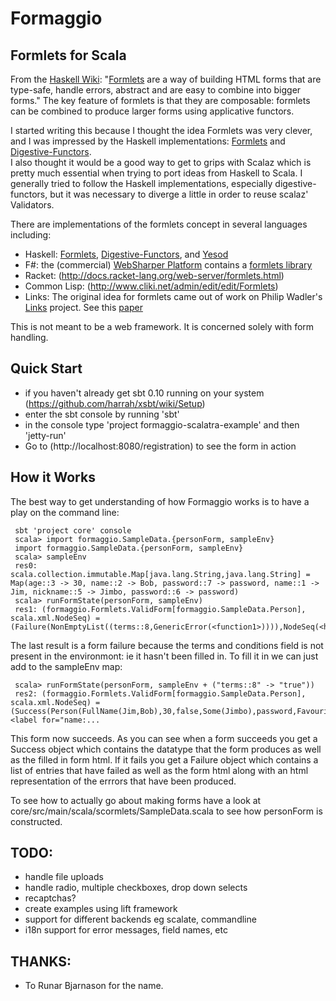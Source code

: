 # Formaggio
## Formlets for Scala

From the [Haskell Wiki](http://www.haskell.org/haskellwiki/Formlets): 
"[Formlets](http://groups.inf.ed.ac.uk/links/formlets/) are a way of building HTML 
forms that are type-safe, handle errors, abstract and are easy to combine into 
bigger forms." The key feature of formlets is that they are composable: formlets
can be combined to produce larger forms using applicative functors.

I started writing this because I thought the idea Formlets was very clever, and I 
was impressed by the Haskell implementations: [Formlets](http://hackage.haskell.org/package/formlets) and 
[Digestive-Functors](http://hackage.haskell.org/package/digestive-functors).  
I also thought it would be a
good way to get to grips with Scalaz which is pretty much essential when trying 
to port ideas from Haskell to Scala.  I generally tried to follow the Haskell implementations, 
especially digestive-functors, but it was necessary to diverge a little in order to 
reuse scalaz' Validators.

There are implementations of the formlets concept in several languages including:

 * Haskell: [Formlets](http://hackage.haskell.org/package/formlets), [Digestive-Functors](http://hackage.haskell.org/package/digestive-functors), and [Yesod](http://www.yesodweb.com/)
 * F#: the (commercial) [WebSharper Platform](http://www.intellifactory.com/products/wsp/Home.aspx)
   contains a [formlets library](http://www.intellifactory.com/docs/formlets/index.html)
 * Racket: (http://docs.racket-lang.org/web-server/formlets.html)
 * Common Lisp: (http://www.cliki.net/admin/edit/edit/Formlets)
 * Links: The original idea for formlets came out of work on Philip Wadler's 
   [Links](http://groups.inf.ed.ac.uk/links/) project.  See this [paper](http://groups.inf.ed.ac.uk/links/formlets/)

This is not meant to be a web framework.  It is concerned solely with form handling.  

## Quick Start ##

 * if you haven't already get sbt 0.10 running on your system (https://github.com/harrah/xsbt/wiki/Setup)
 * enter the sbt console by running 'sbt'
 * in the console type 'project formaggio-scalatra-example' and then 'jetty-run'
 * Go to (http://localhost:8080/registration) to see the form in action
 
## How it Works ##

The best way to get understanding of how Formaggio works is to have a play on the command line: 
 
     sbt 'project core' console  
     scala> import formaggio.SampleData.{personForm, sampleEnv}
     import formaggio.SampleData.{personForm, sampleEnv}
     scala> sampleEnv
     res0: scala.collection.immutable.Map[java.lang.String,java.lang.String] = Map(age::3 -> 30, name::2 -> Bob, password::7 -> password, name::1 -> Jim, nickname::5 -> Jimbo, password::6 -> password)
     scala> runFormState(personForm, sampleEnv)
     res1: (formaggio.Formlets.ValidForm[formaggio.SampleData.Person], scala.xml.NodeSeq) = (Failure(NonEmptyList((terms::8,GenericError(<function1>)))),NodeSeq(<h1>Errors...
     
The last result is a form failure because the terms and conditions field is not present in the environmont: ie it hasn't been filled in.  To fill it in we can just add to the sampleEnv map:
     
     scala> runFormState(personForm, sampleEnv + ("terms::8" -> "true"))
     res2: (formaggio.Formlets.ValidForm[formaggio.SampleData.Person], scala.xml.NodeSeq) = (Success(Person(FullName(Jim,Bob),30,false,Some(Jimbo),password,Favourites(GreenEggs,List()))),NodeSeq(, <label for="name:...

This form now succeeds.  As you can see when a form succeeds you get a Success object which contains the datatype
that the form produces as well as the filled in form html.  If it fails you get a Failure object which contains a list of entries that have failed as well as the form html along with an html representation of the errrors that have been produced.

To see how to actually go about making forms have a look at core/src/main/scala/scormlets/SampleData.scala to see how personForm is constructed.

## TODO: ##

 * handle file uploads
 * handle radio, multiple checkboxes, drop down selects
 * recaptchas?
 * create examples using lift framework
 * support for different backends eg scalate, commandline
 * i18n support for error messages, field names, etc 
 
## THANKS: ##

  * To Runar Bjarnason for the name.
  
 

